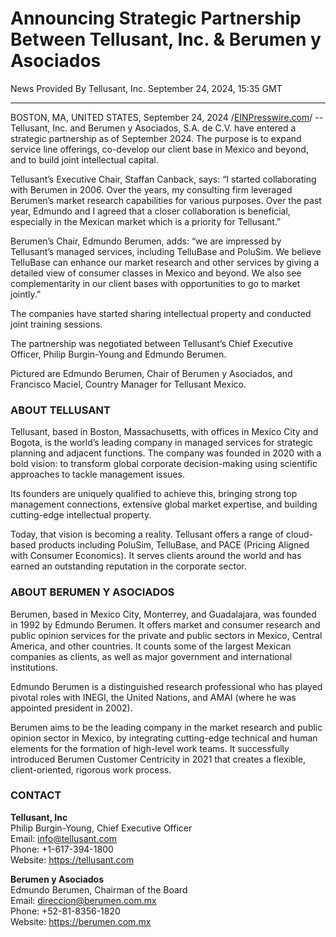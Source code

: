 # Announcing Strategic Partnership Between Tellusant, Inc. & Berumen y Asociados  

News Provided By Tellusant, Inc. September 24, 2024, 15:35 GMT  

---
BOSTON, MA, UNITED STATES, September 24, 2024 /[EINPresswire.com](https://www.einpresswire.com/)/ -- Tellusant, Inc. and Berumen y Asociados, S.A. de C.V. have entered a strategic partnership as of September 2024. The purpose is to expand service line offerings, co-develop our client base in Mexico and beyond, and to build joint intellectual capital.  

Tellusant’s Executive Chair, Staffan Canback, says: “I started collaborating with Berumen in 2006. Over the years, my consulting firm leveraged Berumen’s market research capabilities for various purposes. Over the past year, Edmundo and I agreed that a closer collaboration is beneficial, especially in the Mexican market which is a priority for Tellusant.”  

Berumen’s Chair, Edmundo Berumen, adds: “we are impressed by Tellusant’s managed services, including TelluBase and PoluSim. We believe TelluBase can enhance our market research and other services by giving a detailed view of consumer classes in Mexico and beyond. We also see complementarity in our client bases with opportunities to go to market jointly.”  

The companies have started sharing intellectual property and conducted joint training sessions.  

The partnership was negotiated between Tellusant’s Chief Executive Officer, Philip Burgin-Young and Edmundo Berumen.  

Pictured are Edmundo Berumen, Chair of Berumen y Asociados, and Francisco Maciel, Country Manager for Tellusant Mexico.  

### ABOUT TELLUSANT  

Tellusant, based in Boston, Massachusetts, with offices in Mexico City and Bogota, is the world’s leading company in managed services for strategic planning and adjacent functions. The company was founded in 2020 with a bold vision: to transform global corporate decision-making using scientific approaches to tackle management issues.  

Its founders are uniquely qualified to achieve this, bringing strong top management connections, extensive global market expertise, and building cutting-edge intellectual property.  

Today, that vision is becoming a reality. Tellusant offers a range of cloud-based products including PoluSim, TelluBase, and PACE (Pricing Aligned with Consumer Economics). It serves clients around the world and has earned an outstanding reputation in the corporate sector.  

### ABOUT BERUMEN Y ASOCIADOS

Berumen, based in Mexico City, Monterrey, and Guadalajara, was founded in 1992 by Edmundo Berumen. It offers market and consumer research and public opinion services for the private and public sectors in Mexico, Central America, and other countries. It counts some of the largest Mexican companies as clients, as well as major government and international institutions.  

Edmundo Berumen is a distinguished research professional who has played pivotal roles with INEGI, the United Nations, and AMAI (where he was appointed president in 2002).  

Berumen aims to be the leading company in the market research and public opinion sector in Mexico, by integrating cutting-edge technical and human elements for the formation of high-level work teams. It successfully introduced Berumen Customer Centricity in 2021 that creates a flexible, client-oriented, rigorous work process.  

### CONTACT  

**Tellusant, Inc**  
Philip Burgin-Young, Chief Executive Officer  
Email: info@tellusant.com  
Phone: +1-617-394-1800  
Website: https://tellusant.com  

**Berumen y Asociados**  
Edmundo Berumen, Chairman of the Board  
Email: direccion@berumen.com.mx  
Phone: +52-81-8356-1820  
Website: https://berumen.com.mx  
